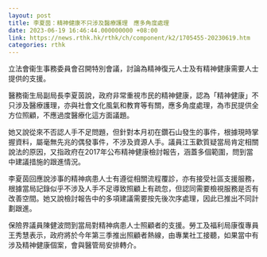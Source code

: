 ```yaml
---
layout: post
title: 李夏茵：精神健康不只涉及醫療護理　應多角度處理
date: 2023-06-19 16:46:44.000000000 +08:00
link: https://news.rthk.hk/rthk/ch/component/k2/1705455-20230619.htm
categories: rthk
---
```


立法會衞生事務委員會召開特別會議，討論為精神復元人士及有精神健康需要人士提供的支援。

醫務衞生局副局長李夏茵說，政府非常重視市民的精神健康，認為「精神健康」不只涉及醫療護理，亦與社會文化風氣和教育等有關，應多角度處理，為市民提供全方位照顧，不應過度醫療化這方面議題。

她又說從來不否認人手不足問題，但針對本月初在鑽石山發生的事件，根據現時掌握資料，屬毫無先兆的偶發事件，不涉及資源人手。議員江玉歡質疑當局肯定相關說法的原因，又指政府在2017年公布精神健康檢討報告，涵蓋多個範圍，問到當中建議措施的跟進情況。

李夏茵回應說涉事的精神病患人士有遵從相關流程覆診，亦有接受社區支援服務，根據當局記錄似乎不涉及人手不足導致照顧上有疏忽，但認同需要檢視服務是否有改善空間。她又說檢討報告中的多項建議需要按先後次序處理，因此已推出不同計劃跟進。

保險界議員陳健波問到當局對精神病患人士照顧者的支援。勞工及福利局康復專員王秀慧表示，政府將於今年第三季推出照顧者熱線，由專業社工接聽，如果當中有涉及精神健康個案，會與醫管局安排轉介。
